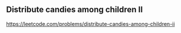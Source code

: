 ## Distribute candies among children II
https://leetcode.com/problems/distribute-candies-among-children-ii
